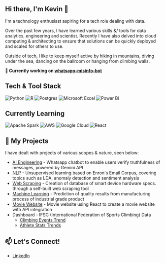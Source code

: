 ## Hi there, I'm Kevin 👋

<!--
**kevinkyhalim/kevinkyhalim** is a ✨ _special_ ✨ repository because its `README.md` (this file) appears on your GitHub profile.

Here are some ideas to get you started:

- 🔭 I’m currently working on ...
- 🌱 I’m currently learning ...
- 👯 I’m looking to collaborate on ...
- 🤔 I’m looking for help with ...
- 💬 Ask me about ...
- 📫 How to reach me: ...
- 😄 Pronouns: ...
- ⚡ Fun fact: ...
-->

I'm a technology enthusiast aspiring for a tech role dealing with data.

Over the past few years, I have learned various skills &/ tools for data analytics, engineering and scientist. Recently I have also delved into cloud computing & architecting to ensure that solutions can be quickly deployed and scaled for others to use.

Outside of tech, I like to keep myself active by hiking in mountains, diving under the sea, dancing on the ballroom or hanging from climbing walls.

**🔭 Currently working on [whatsapp-misinfo-bot](https://github.com/kevinkyhalim/misinfo-whatsapp-bot)**

## Tech & Tool Stack
![Python](https://img.shields.io/badge/python-3670A0?style=for-the-badge&logo=python&logoColor=ffdd54)
![R](https://img.shields.io/badge/r-%23276DC3.svg?style=for-the-badge&logo=r&logoColor=white)
![Postgres](https://img.shields.io/badge/postgres-%23316192.svg?style=for-the-badge&logo=postgresql&logoColor=white)
![Microsoft Excel](https://img.shields.io/badge/Microsoft_Excel-217346?style=for-the-badge&logo=microsoft-excel&logoColor=white)
![Power Bi](https://img.shields.io/badge/power_bi-F2C811?style=for-the-badge&logo=powerbi&logoColor=black)

## Currently Learning
![Apache Spark](https://img.shields.io/badge/Apache%20Spark-FDEE21?style=flat-square&logo=apachespark&logoColor=black)
![AWS](https://img.shields.io/badge/AWS-%23FF9900.svg?style=for-the-badge&logo=amazon-aws&logoColor=white)
![Google Cloud](https://img.shields.io/badge/GoogleCloud-%234285F4.svg?style=for-the-badge&logo=google-cloud&logoColor=white)
![React](https://img.shields.io/badge/react-%2320232a.svg?style=for-the-badge&logo=react&logoColor=%2361DAFB)

## 📂 My Projects
I have dealt with projects of various scopes & nature, seen below:
- [AI Engineering](https://github.com/kevinkyhalim/misinfo-whatsapp-bot) - Whatsapp chatbot to enable users verify truthfulness of messages, powered by Gemini API
- [NLP](https://github.com/kevinkyhalim/enron_ind5003) - Unsupervised learning based on Enron's Email Corpus, covering topics such as LDA, anomaly detection and sentiment analysis
- [Web Scraping](https://github.com/kevinkyhalim/smart_device_web_scraper) - Creation of database of smart device hardware specs. through a self-built web scraping tool
- [Machine Learning](https://github.com/kevinkyhalim/quality_prediction_ml_modeling) - Prediction of quality results from manufacturing process of industrial grade product
- [Movie Website](https://github.com/kevinkyhalim/react_movie_website) - Movie website using React to create a movie website with API integration
- Dashboard - IFSC (International Federation of Sports Climbing) Data
    - [Climbing Events Trend](https://public.tableau.com/app/profile/kevin.halim4485/viz/IFSC_general_overview/IFSCEventsMedalsOverTheYears)
    - [Athlete Stats Trends](https://public.tableau.com/app/profile/kevin.halim4485/viz/ifsc_viz2/ClimbingAthletesTrendOverTime)

## 📫 Let's Connect!
- [LinkedIn](www.linkedin.com/in/kevinkyhalim)
